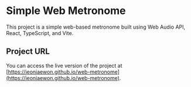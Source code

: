 # Simple Web Metronome

This project is a simple web-based metronome built using Web Audio API, React, TypeScript, and Vite.

## Project URL

You can access the live version of the project at [https://jeonjaewon.github.io/web-metronome](https://jeonjaewon.github.io/web-metronome).
